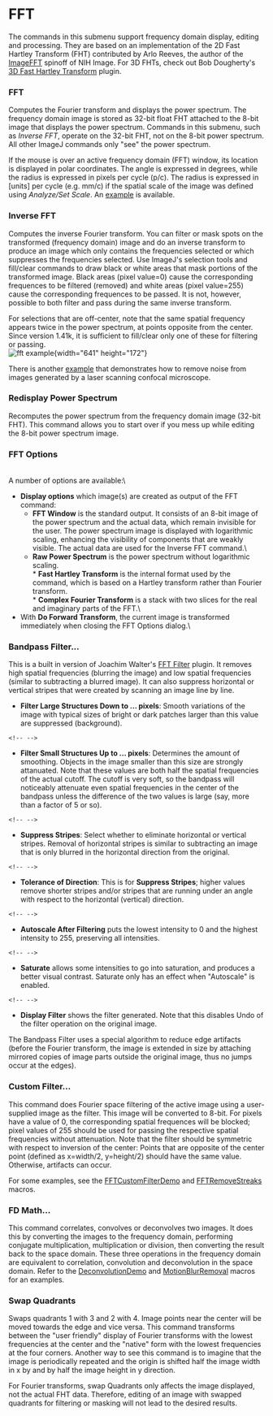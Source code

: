 # FFT

The commands in this submenu support frequency domain display, editing
and processing. They are based on an implementation of the 2D Fast
Hartley Transform (FHT) contributed by Arlo Reeves, the author of the
[ImageFFT](http://rsb.info.nih.gov/ij/docs/ImageFFT/) spinoff of NIH
Image. For 3D FHTs, check out Bob Dougherty\'s [3D Fast Hartley
Transform](http://www.optinav.com/FHT3D.htm) plugin.

### FFT

Computes the Fourier transform and displays the power spectrum. The
frequency domain image is stored as 32-bit float FHT attached to the
8-bit image that displays the power spectrum. Commands in this submenu,
such as *Inverse FFT*, operate on the 32-bit FHT, not on the 8-bit power
spectrum. All other ImageJ commands only \"see\" the power spectrum.

If the mouse is over an active frequency domain (FFT) window, its
location is displayed in polar coordinates. The angle is expressed in
degrees, while the radius is expressed in pixels per cycle (p/c). The
radius is expressed in \[units\] per cycle (e.g. mm/c) if the spatial
scale of the image was defined using *Analyze/Set Scale*. An
[example](http://rsb.info.nih.gov/ij/docs/examples/tem/) is available.

### Inverse FFT

Computes the inverse Fourier transform. You can filter or mask spots on
the transformed (frequency domain) image and do an inverse transform to
produce an image which only contains the frequencies selected or which
suppresses the frequencies selected. Use ImageJ\'s selection tools and
fill/clear commands to draw black or white areas that mask portions of
the transformed image. Black areas (pixel value=0) cause the
corresponding frequences to be filtered (removed) and white areas (pixel
value=255) cause the corresponding frequences to be passed. It is not,
however, possible to both filter and pass during the same inverse
transform.

For selections that are off-center, note that the same spatial frequency
appears twice in the power spectrum, at points opposite from the center.
Since version 1.41k, it is sufficient to fill/clear only one of these
for filtering or passing.\
![fft
example](http://rsb.info.nih.gov/ij/docs/images/fft.jpg){width="641"
height="172"}

There is another [example](http://rsb.info.nih.gov/ij/docs/examples/FFT)
that demonstrates how to remove noise from images generated by a laser
scanning confocal microscope.

### Redisplay Power Spectrum

Recomputes the power spectrum from the frequency domain image (32-bit
FHT). This command allows you to start over if you mess up while editing
the 8-bit power spectrum image.

### FFT Options

\
A number of options are available:\

-   **Display options** which image(s) are created as output of the FFT
    command:
    -   **FFT Window** is the standard output. It consists of an 8-bit
        image of the power spectrum and the actual data, which remain
        invisible for the user. The power spectrum image is displayed
        with logarithmic scaling, enhancing the visibility of components
        that are weakly visible. The actual data are used for the
        Inverse FFT command.\
    -   **Raw Power Spectrum** is the power spectrum without logarithmic
        scaling.\
        \* **Fast Hartley Transform** is the internal format used by the
        command, which is based on a Hartley transform rather than
        Fourier transform.\
        \* **Complex Fourier Transform** is a stack with two slices for
        the real and imaginary parts of the FFT.\
-   With **Do Forward Transform**, the current image is transformed
    immediately when closing the FFT Options dialog.\

### Bandpass Filter\...

This is a built in version of Joachim Walter\'s [FFT
Filter](http://rsb.info.nih.gov/ij/plugins/fft-filter.html) plugin. It
removes high spatial frequencies (blurring the image) and low spatial
frequencies (similar to subtracting a blurred image). It can also
suppress horizontal or vertical stripes that were created by scanning an
image line by line.

-   **Filter Large Structures Down to \... pixels**: Smooth variations
    of the image with typical sizes of bright or dark patches larger
    than this value are suppressed (background).

```{=html}
<!-- -->
```
-   **Filter Small Structures Up to \... pixels**: Determines the amount
    of smoothing. Objects in the image smaller than this size are
    strongly attanuated. Note that these values are both half the
    spatial frequencies of the actual cutoff. The cutoff is very soft,
    so the bandpass will noticeably attenuate even spatial frequencies
    in the center of the bandpass unless the difference of the two
    values is large (say, more than a factor of 5 or so).

```{=html}
<!-- -->
```
-   **Suppress Stripes**: Select whether to eliminate horizontal or
    vertical stripes. Removal of horizontal stripes is similar to
    subtracting an image that is only blurred in the horizontal
    direction from the original.

```{=html}
<!-- -->
```
-   **Tolerance of Direction**: This is for **Suppress Stripes**; higher
    values remove shorter stripes and/or stripes that are running under
    an angle with respect to the horizontal (vertical) direction.

```{=html}
<!-- -->
```
-   **Autoscale After Filtering** puts the lowest intensity to 0 and the
    highest intensity to 255, preserving all intensities.

```{=html}
<!-- -->
```
-   **Saturate** allows some intensities to go into saturation, and
    produces a better visual contrast. Saturate only has an effect when
    \"Autoscale\" is enabled.

```{=html}
<!-- -->
```
-   **Display Filter** shows the filter generated. Note that this
    disables Undo of the filter operation on the original image.

The Bandpass Filter uses a special algorithm to reduce edge artifacts
(before the Fourier transform, the image is extended in size by
attaching mirrored copies of image parts outside the original image,
thus no jumps occur at the edges).

### Custom Filter\...

This command does Fourier space filtering of the active image using a
user-supplied image as the filter. This image will be converted to
8-bit. For pixels have a value of 0, the corresponding spatial
frequences will be blocked; pixel values of 255 should be used for
passing the respective spatial frequencies without attenuation. Note
that the filter should be symmetric with respect to inversion of the
center: Points that are opposite of the center point (defined as
x=width/2, y=height/2) should have the same value. Otherwise, artifacts
can occur.

For some examples, see the
[FFTCustomFilterDemo](http://rsb.info.nih.gov/ij/macros/FFTCustomFilterDemo.txt)
and
[FFTRemoveStreaks](http://rsb.info.nih.gov/ij/macros/FFTRemoveStreaks.txt)
macros.

### FD Math\...

This command correlates, convolves or deconvolves two images. It does
this by converting the images to the frequency domain, performing
conjugate multiplication, multiplication or division, then converting
the result back to the space domain. These three operations in the
frequency domain are equivalent to correlation, convolution and
deconvolution in the space domain. Refer to the
[DeconvolutionDemo](http://rsb.info.nih.gov/ij/macros/DeconvolutionDemo.txt)
and
[MotionBlurRemoval](http://rsb.info.nih.gov/ij/macros/MotionBlurRemoval.txt)
macros for an examples.

### Swap Quadrants

Swaps quadrants 1 with 3 and 2 with 4. Image points near the center will
be moved towards the edge and vice versa. This command transforms
between the \"user friendly\" display of Fourier transforms with the
lowest frequencies at the center and the \"native\" form with the lowest
frequencies at the four corners. Another way to see this command is to
imagine that the image is periodically repeated and the origin is
shifted half the image width in x by and by half the image height in y
direction.

For Fourier transforms, swap Quadrants only affects the image displayed,
not the actual FHT data. Therefore, editing of an image with swapped
quadrants for filtering or masking will not lead to the desired results.

